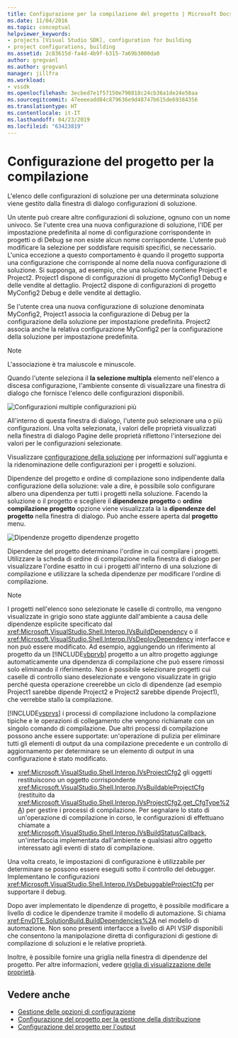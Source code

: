 ```yaml
---
title: Configurazione per la compilazione del progetto | Microsoft Docs
ms.date: 11/04/2016
ms.topic: conceptual
helpviewer_keywords:
- projects [Visual Studio SDK], configuration for building
- project configurations, building
ms.assetid: 2c83615d-fa4d-4b9f-b315-7a69b3000da0
author: gregvanl
ms.author: gregvanl
manager: jillfra
ms.workload:
- vssdk
ms.openlocfilehash: 3ecbed7e1f57150e798818c24cb36a1de24e58aa
ms.sourcegitcommit: 47eeeeadd84c879636e9d48747b615de69384356
ms.translationtype: HT
ms.contentlocale: it-IT
ms.lasthandoff: 04/23/2019
ms.locfileid: "63423819"
---
```

# <a name="project-configuration-for-building"></a>Configurazione del progetto per la compilazione
L'elenco delle configurazioni di soluzione per una determinata soluzione viene gestito dalla finestra di dialogo configurazioni di soluzione.

 Un utente può creare altre configurazioni di soluzione, ognuno con un nome univoco. Se l'utente crea una nuova configurazione di soluzione, l'IDE per impostazione predefinita al nome di configurazione corrispondente in progetti o di Debug se non esiste alcun nome corrispondente. L'utente può modificare la selezione per soddisfare requisiti specifici, se necessario. L'unica eccezione a questo comportamento è quando il progetto supporta una configurazione che corrisponde al nome della nuova configurazione di soluzione. Si supponga, ad esempio, che una soluzione contiene Project1 e Project2. Project1 dispone di configurazioni di progetto MyConfig1 Debug e delle vendite al dettaglio. Project2 dispone di configurazioni di progetto MyConfig2 Debug e delle vendite al dettaglio.

 Se l'utente crea una nuova configurazione di soluzione denominata MyConfig2, Project1 associa la configurazione di Debug per la configurazione della soluzione per impostazione predefinita. Project2 associa anche la relativa configurazione MyConfig2 per la configurazione della soluzione per impostazione predefinita.

> [!NOTE]
> L'associazione è tra maiuscole e minuscole.

 Quando l'utente seleziona il **la selezione multipla** elemento nell'elenco a discesa configurazione, l'ambiente consente di visualizzare una finestra di dialogo che fornisce l'elenco delle configurazioni disponibili.

 ![Configurazioni multiple](../../extensibility/internals/media/vsmultiplecfgs.gif "vsMultipleCfgs") configurazioni più

 All'interno di questa finestra di dialogo, l'utente può selezionare una o più configurazioni. Una volta selezionata, i valori delle proprietà visualizzati nella finestra di dialogo Pagine delle proprietà riflettono l'intersezione dei valori per le configurazioni selezionate.

 Visualizzare [configurazione della soluzione](../../extensibility/internals/solution-configuration.md) per informazioni sull'aggiunta e la ridenominazione delle configurazioni per i progetti e soluzioni.

 Dipendenze del progetto e ordine di compilazione sono indipendente dalla configurazione della soluzione: vale a dire, è possibile solo configurare albero una dipendenza per tutti i progetti nella soluzione. Facendo la soluzione o il progetto e scegliere il **dipendenze progetto** o **ordine compilazione progetto** opzione viene visualizzata la la **dipendenze del progetto** nella finestra di dialogo. Può anche essere aperta dal **progetto** menu.

 ![Dipendenze progetto](../../extensibility/internals/media/vsprojdependencies.gif "vsProjDependencies") dipendenze progetto

 Dipendenze del progetto determinano l'ordine in cui compilare i progetti. Utilizzare la scheda di ordine di compilazione nella finestra di dialogo per visualizzare l'ordine esatto in cui i progetti all'interno di una soluzione di compilazione e utilizzare la scheda dipendenze per modificare l'ordine di compilazione.

> [!NOTE]
> I progetti nell'elenco sono selezionate le caselle di controllo, ma vengono visualizzate in grigio sono state aggiunte dall'ambiente a causa delle dipendenze esplicite specificato dal <xref:Microsoft.VisualStudio.Shell.Interop.IVsBuildDependency> o il <xref:Microsoft.VisualStudio.Shell.Interop.IVsDeployDependency> interfacce e non può essere modificato. Ad esempio, aggiungendo un riferimento al progetto da un [!INCLUDE[vbprvb](../../code-quality/includes/vbprvb_md.md)] progetto a un altro progetto aggiunge automaticamente una dipendenza di compilazione che può essere rimossi solo eliminando il riferimento. Non è possibile selezionare progetti cui caselle di controllo siano deselezionate e vengono visualizzate in grigio perché questa operazione creerebbe un ciclo di dipendenze (ad esempio Project1 sarebbe dipende Project2 e Project2 sarebbe dipende Project1), che verrebbe stallo la compilazione.

 [!INCLUDE[vsprvs](../../code-quality/includes/vsprvs_md.md)] i processi di compilazione includono la compilazione tipiche e le operazioni di collegamento che vengono richiamate con un singolo comando di compilazione. Due altri processi di compilazione possono anche essere supportate: un'operazione di pulizia per eliminare tutti gli elementi di output da una compilazione precedente e un controllo di aggiornamento per determinare se un elemento di output in una configurazione è stato modificato.

- <xref:Microsoft.VisualStudio.Shell.Interop.IVsProjectCfg2> gli oggetti restituiscono un oggetto corrispondente <xref:Microsoft.VisualStudio.Shell.Interop.IVsBuildableProjectCfg> (restituito da <xref:Microsoft.VisualStudio.Shell.Interop.IVsProjectCfg2.get_CfgType%2A>) per gestire i processi di compilazione. Per segnalare lo stato di un'operazione di compilazione in corso, le configurazioni di effettuano chiamate a <xref:Microsoft.VisualStudio.Shell.Interop.IVsBuildStatusCallback>, un'interfaccia implementata dall'ambiente e qualsiasi altro oggetto interessato agli eventi di stato di compilazione.

 Una volta creato, le impostazioni di configurazione è utilizzabile per determinare se possono essere eseguiti sotto il controllo del debugger. Implementano le configurazioni <xref:Microsoft.VisualStudio.Shell.Interop.IVsDebuggableProjectCfg> per supportare il debug.

 Dopo aver implementato le dipendenze di progetto, è possibile modificare a livello di codice le dipendenze tramite il modello di automazione. Si chiama <xref:EnvDTE.SolutionBuild.BuildDependencies%2A> nel modello di automazione. Non sono presenti interfacce a livello di API VSIP disponibili che consentono la manipolazione diretta di configurazioni di gestione di compilazione di soluzioni e le relative proprietà.

 Inoltre, è possibile fornire una griglia nella finestra di dipendenze del progetto. Per altre informazioni, vedere [griglia di visualizzazione delle proprietà](../../extensibility/internals/properties-display-grid.md).

## <a name="see-also"></a>Vedere anche
- [Gestione delle opzioni di configurazione](../../extensibility/internals/managing-configuration-options.md)
- [Configurazione del progetto per la gestione della distribuzione](../../extensibility/internals/project-configuration-for-managing-deployment.md)
- [Configurazione del progetto per l'output](../../extensibility/internals/project-configuration-for-output.md)